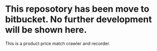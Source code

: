 # **This reposotory has been move to bitbucket. No further development will be shown here.**
<p>This is a product price match crawler and recorder. </p>

